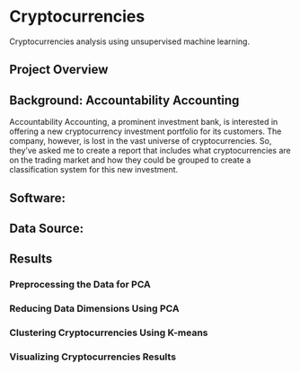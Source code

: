 # Cryptocurrencies

Cryptocurrencies analysis using unsupervised machine learning.

## Project Overview

## Background: Accountability Accounting

Accountability Accounting, a prominent investment bank, is interested in offering a new cryptocurrency investment portfolio for its customers. The company, however, is lost in the vast universe of cryptocurrencies. So, they’ve asked me to create a report that includes what cryptocurrencies are on the trading market and how they could be grouped to create a classification system for this new investment.

## Software:

## Data Source:

## Results

###  Preprocessing the Data for PCA





### Reducing Data Dimensions Using PCA




### Clustering Cryptocurrencies Using K-means




### Visualizing Cryptocurrencies Results




